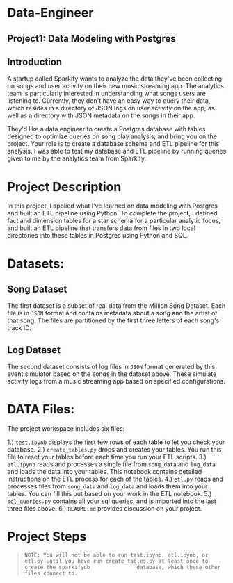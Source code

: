 # Data-Engineer
## Project1: Data Modeling with Postgres
## Introduction
A startup called Sparkify wants to analyze the data they've been collecting on songs and user activity on their new music streaming app. The analytics team is particularly interested in understanding what songs users are listening to. Currently, they don't have an easy way to query their data, which resides in a directory of JSON logs on user activity on the app, as well as a directory with JSON metadata on the songs in their app.

They'd like a data engineer to create a Postgres database with tables designed to optimize queries on song play analysis, and bring you on the project. Your role is to create a database schema and ETL pipeline for this analysis. I was able to test my database and ETL pipeline by running queries given to me by the analytics team from Sparkify.

# Project Description
In this project, I applied what I've learned on data modeling with Postgres and built an ETL pipeline using Python. To complete the project, I defined fact and dimension tables for a star schema for a particular analytic focus, and built an ETL pipeline that transfers data from files in two local directories into these tables in Postgres using Python and SQL.

# Datasets:

## Song Dataset
The first dataset is a subset of real data from the Million Song Dataset. Each file is in ``JSON`` format and contains metadata about a song and the artist of that song. The files are partitioned by the first three letters of each song's track ID.

## Log Dataset
The second dataset consists of log files in ``JSON`` format generated by this event simulator based on the songs in the dataset above. These simulate activity logs from a music streaming app based on specified configurations.

# DATA Files: 

The project workspace includes six files:

1.) ``test.ipynb`` displays the first few rows of each table to let you check your database.
2.) ``create_tables.py`` drops and creates your tables. You run this file to reset your tables before each time you run your ETL scripts.
3.) ``etl.ipynb`` reads and processes a single file from ``song_data`` and ``log_data`` and loads the data into your tables. This notebook contains detailed instructions on the ETL process for each of the tables.
4.) ``etl.py`` reads and processes files from ``song_data`` and ``log_data`` and loads them into your tables. You can fill this out based on your work in the ETL notebook.
5.) ``sql_queries.py`` contains all your sql queries, and is imported into the last three files above.
6.) ``README.md`` provides discussion on your project.

# Project Steps
>     NOTE: You will not be able to run test.ipynb, etl.ipynb, or etl.py until you have run create_tables.py at least once to create the sparkifydb               database, which these other files connect to.
